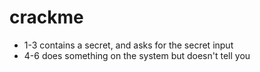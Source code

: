 # crackme

* 1-3 contains a secret, and asks for the secret input
* 4-6 does something on the system but doesn't tell you

